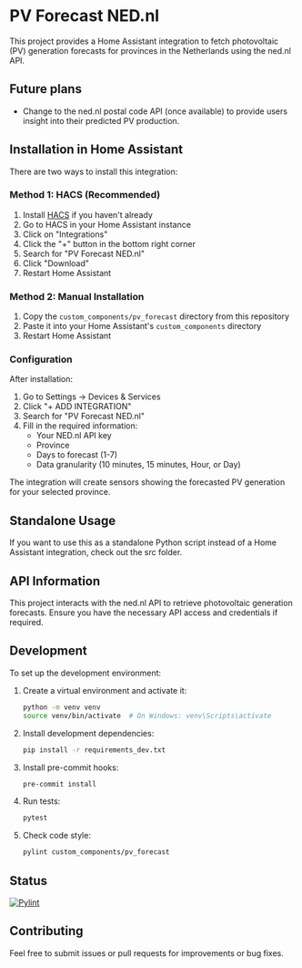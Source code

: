 # PV Forecast NED.nl

This project provides a Home Assistant integration to fetch photovoltaic (PV) generation forecasts for provinces in the Netherlands using the ned.nl API.

## Future plans

* Change to the ned.nl postal code API (once available) to provide users insight into their predicted PV production.

## Installation in Home Assistant

There are two ways to install this integration:

### Method 1: HACS (Recommended)

1. Install [HACS](https://hacs.xyz/) if you haven't already
2. Go to HACS in your Home Assistant instance
3. Click on "Integrations"
4. Click the "+" button in the bottom right corner
5. Search for "PV Forecast NED.nl"
6. Click "Download"
7. Restart Home Assistant

### Method 2: Manual Installation

1. Copy the `custom_components/pv_forecast` directory from this repository
2. Paste it into your Home Assistant's `custom_components` directory
3. Restart Home Assistant

### Configuration

After installation:

1. Go to Settings → Devices & Services
2. Click "+ ADD INTEGRATION"
3. Search for "PV Forecast NED.nl"
4. Fill in the required information:
   * Your NED.nl API key
   * Province
   * Days to forecast (1-7)
   * Data granularity (10 minutes, 15 minutes, Hour, or Day)

The integration will create sensors showing the forecasted PV generation for your selected province.

## Standalone Usage

If you want to use this as a standalone Python script instead of a Home Assistant integration, check out the src folder.

## API Information

This project interacts with the ned.nl API to retrieve photovoltaic generation forecasts. Ensure you have the necessary API access and credentials if required.

## Development

To set up the development environment:

1. Create a virtual environment and activate it:

   ```bash
   python -m venv venv
   source venv/bin/activate  # On Windows: venv\Scripts\activate
   ```

2. Install development dependencies:

   ```bash
   pip install -r requirements_dev.txt
   ```

3. Install pre-commit hooks:

   ```bash
   pre-commit install
   ```

4. Run tests:

   ```bash
   pytest
   ```

5. Check code style:

   ```bash
   pylint custom_components/pv_forecast
   ```

## Status

[![Pylint](https://github.com/nielsvbrecht/ned-pv-forecast/actions/workflows/pylint.yml/badge.svg)](https://github.com/nielsvbrecht/ned-pv-forecast/actions/workflows/pylint.yml)

## Contributing

Feel free to submit issues or pull requests for improvements or bug fixes.